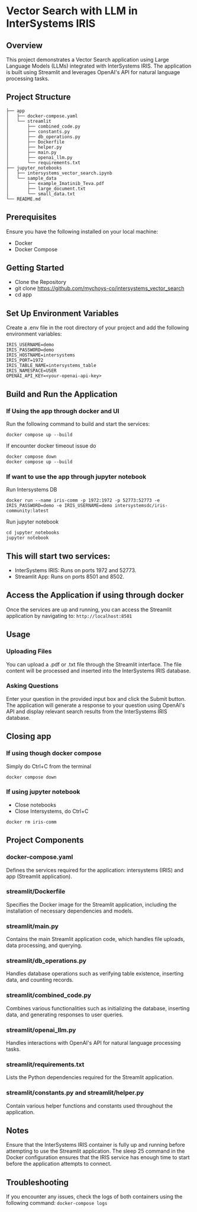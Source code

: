 # Vector Search with LLM in InterSystems IRIS

## Overview
This project demonstrates a Vector Search application using Large Language Models (LLMs) integrated with InterSystems IRIS. The application is built using Streamlit and leverages OpenAI's API for natural language processing tasks.

## Project Structure
```
├── app
│   ├── docker-compose.yaml
│   └── streamlit
│       ├── combined_code.py
│       ├── constants.py
│       ├── db_operations.py
│       ├── Dockerfile
│       ├── helper.py
│       ├── main.py
│       ├── openai_llm.py
│       └── requirements.txt
├── jupyter_notebooks
│   ├── intersystems_vector_search.ipynb
│   └── sample_data
│       ├── example_Imatinib_Teva.pdf
│       ├── large_document.txt
│       └── small_data.txt
└── README.md
```

## Prerequisites
Ensure you have the following installed on your local machine:
- Docker
- Docker Compose

## Getting Started
- Clone the Repository
- git clone https://github.com/mychoys-co/intersystems_vector_search
- cd app

## Set Up Environment Variables
Create a .env file in the root directory of your project and add the following environment variables:
```
IRIS_USERNAME=demo
IRIS_PASSWORD=demo
IRIS_HOSTNAME=intersystems
IRIS_PORT=1972
IRIS_TABLE_NAME=intersystems_table
IRIS_NAMESPACE=USER
OPENAI_API_KEY=<your-openai-api-key>
```

## Build and Run the Application

### If Using the app through docker and UI
Run the following command to build and start the services:
```
docker compose up --build
```

If encounter docker timeout issue do
```
docker compose down
docker compose up --build
```

### If want to use the app through jupyter notebook

Run Intersystems DB
```
docker run --name iris-comm -p 1972:1972 -p 52773:52773 -e IRIS_PASSWORD=demo -e IRIS_USERNAME=demo intersystemsdc/iris-community:latest
```

Run jupyter notebook
```
cd jupyter_notebooks
jupyter notebook
```

## This will start two services:
- InterSystems IRIS: Runs on ports 1972 and 52773.
- Streamlit App: Runs on ports 8501 and 8502.

## Access the Application if using through docker
Once the services are up and running, you can access the Streamlit application by navigating to:
`
http://localhost:8501
`

## Usage

### Uploading Files
You can upload a .pdf or .txt file through the Streamlit interface.
The file content will be processed and inserted into the InterSystems IRIS database.

### Asking Questions
Enter your question in the provided input box and click the Submit button.
The application will generate a response to your question using OpenAI's API and display relevant search results from the InterSystems IRIS database.

## Closing app

### If using though docker compose
Simply do Ctrl+C from the terminal
```
docker compose down
```

### If using jupyter notebook
- Close notebooks
- Close Intersystems, do Ctrl+C
```
docker rm iris-comm
```

## Project Components

### docker-compose.yaml
Defines the services required for the application: intersystems (IRIS) and app (Streamlit application).

### streamlit/Dockerfile
Specifies the Docker image for the Streamlit application, including the installation of necessary dependencies and models.

### streamlit/main.py
Contains the main Streamlit application code, which handles file uploads, data processing, and querying.

### streamlit/db_operations.py
Handles database operations such as verifying table existence, inserting data, and counting records.

### streamlit/combined_code.py
Combines various functionalities such as initializing the database, inserting data, and generating responses to user queries.

### streamlit/openai_llm.py
Handles interactions with OpenAI's API for natural language processing tasks.

### streamlit/requirements.txt
Lists the Python dependencies required for the Streamlit application.

### streamlit/constants.py and streamlit/helper.py
Contain various helper functions and constants used throughout the application.

## Notes
Ensure that the InterSystems IRIS container is fully up and running before attempting to use the Streamlit application.
The sleep 25 command in the Docker configuration ensures that the IRIS service has enough time to start before the application attempts to connect.

## Troubleshooting
If you encounter any issues, check the logs of both containers using the following command:
`
docker-compose logs
`
